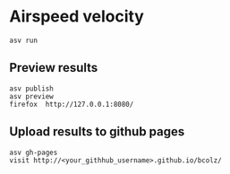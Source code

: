 Airspeed velocity
=================

```
asv run
```

Preview results
---------------
```
asv publish
asv preview
firefox  http://127.0.0.1:8080/
```

Upload results to github pages
------------------------------
```
asv gh-pages
visit http://<your_githhub_username>.github.io/bcolz/
```
